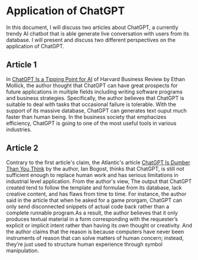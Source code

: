 # Application of ChatGPT
In this document, I will discuss two articles about ChatGPT, a currently trendy AI chatbot that is able generate live conversation with users from its database. I will present and discuss two different perspectives on the application of ChatGPT.

## Article 1
In [ChatGPT Is a Tipping Point for AI](https://hbr.org/2022/12/chatgpt-is-a-tipping-point-for-ai) of Harvard Business Review by Ethan Mollick, the author thought that ChatGPT can have great prospects for future applications in multiple fields including writing software programs and business strategies. Specifically, the author believes that ChatGPT is suitable to deal with tasks that occasional failure is tolerable. With the support of its massive database, ChatGPT can generates text ouput much faster than human being. In the business society that emphacizes efficiency, ChatGPT is going to one of the most useful tools in various industries.



## Article 2
Contrary to the first article's claim, the Atlantic's article [ChatGPT Is Dumber Than You Think](https://www.theatlantic.com/technology/archive/2022/12/chatgpt-openai-artificial-intelligence-writing-ethics/672386/) by the author, Ian Bogost, thinks that ChatGPT, is still not sufficient enough to replace human work and has serious limitations in industrial level application. From the author's view, The output that ChatGPT created tend to follow the template and formulae from its database, lack creative content, and has flaws from time to time. For instance, the author said in the article that when he asked for a game prorgam, ChatGPT can only send disconnected snippets of actual code back rather than a complete runnable program.As a result, the author believes that it only produces textual material in a form corresponding with the requester’s explicit or implicit intent rather than having its own thought or creativity. And the author claims that the reason is because computers have never been instruments of reason that can solve matters of human concern; instead, they’re just used to structure human experience through symbol manipulation. 
